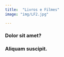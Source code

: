 ```yaml
---
title:  "Livros e Filmes"
image: "img/LF2.jpg"

---
```


### Dolor sit amet?


### Aliquam suscipit.
